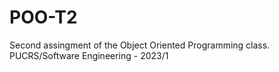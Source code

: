 # POO-T2
Second assingment of the Object Oriented Programming class. PUCRS/Software Engineering - 2023/1
